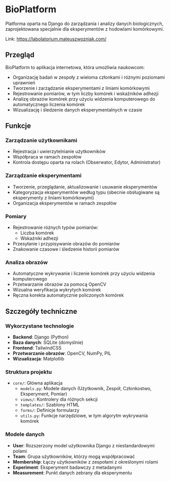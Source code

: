# BioPlatform

Platforma oparta na Django do zarządzania i analizy danych biologicznych, zaprojektowana specjalnie dla eksperymentów z hodowlami komórkowymi.

Link: https://labolatorium.mateuszwozniak.com/

## Przegląd

BioPlatform to aplikacja internetowa, która umożliwia naukowcom:

- Organizację badań w zespoły z wieloma członkami i różnymi poziomami uprawnień
- Tworzenie i zarządzanie eksperymentami z liniami komórkowymi
- Rejestrowanie pomiarów, w tym liczby komórek i wskaźników adhezji
- Analizę obrazów komórek przy użyciu widzenia komputerowego do automatycznego liczenia komórek
- Wizualizację i śledzenie danych eksperymentalnych w czasie

## Funkcje

### Zarządzanie użytkownikami
- Rejestracja i uwierzytelnianie użytkowników
- Współpraca w ramach zespołów
- Kontrola dostępu oparta na rolach (Obserwator, Edytor, Administrator)

### Zarządzanie eksperymentami
- Tworzenie, przeglądanie, aktualizowanie i usuwanie eksperymentów
- Kategoryzacja eksperymentów według typu (obecnie obsługiwane są eksperymenty z liniami komórkowymi)
- Organizacja eksperymentów w ramach zespołów

### Pomiary
- Rejestrowanie różnych typów pomiarów:
  - Liczba komórek
  - Wskaźniki adhezji
- Przesyłanie i przypisywanie obrazów do pomiarów
- Znakowanie czasowe i śledzenie historii pomiarów

### Analiza obrazów
- Automatyczne wykrywanie i liczenie komórek przy użyciu widzenia komputerowego
- Przetwarzanie obrazów za pomocą OpenCV
- Wizualna weryfikacja wykrytych komórek
- Ręczna korekta automatycznie policzonych komórek

## Szczegóły techniczne

### Wykorzystane technologie
- **Backend**: Django (Python)
- **Baza danych**: SQLite (domyślnie)
- **Frontend**: TailwindCSS
- **Przetwarzanie obrazów**: OpenCV, NumPy, PIL
- **Wizualizacja**: Matplotlib

### Struktura projektu
- `core/`: Główna aplikacja
  - `models.py`: Modele danych (Użytkownik, Zespół, Członkostwo, Eksperyment, Pomiar)
  - `views/`: Kontrolery dla różnych sekcji
  - `templates/`: Szablony HTML
  - `forms/`: Definicje formularzy
  - `utils.py`: Funkcje narzędziowe, w tym algorytm wykrywania komórek

### Modele danych
- **User**: Rozszerzony model użytkownika Django z niestandardowymi polami
- **Team**: Grupa użytkowników, którzy mogą współpracować
- **Membership**: Łączy użytkowników z zespołami z określonymi rolami
- **Experiment**: Eksperyment badawczy z metadanymi
- **Measurement**: Punkt danych zebrany dla eksperymentu
